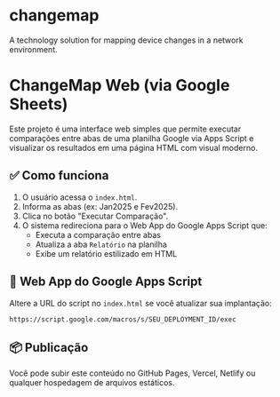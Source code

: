 # changemap
A technology solution for mapping device changes in a network environment.

# ChangeMap Web (via Google Sheets)

Este projeto é uma interface web simples que permite executar comparações entre abas de uma planilha Google via Apps Script e visualizar os resultados em uma página HTML com visual moderno.

## ✅ Como funciona

1. O usuário acessa o `index.html`.
2. Informa as abas (ex: Jan2025 e Fev2025).
3. Clica no botão "Executar Comparação".
4. O sistema redireciona para o Web App do Google Apps Script que:
   - Executa a comparação entre abas
   - Atualiza a aba `Relatório` na planilha
   - Exibe um relatório estilizado em HTML

## 🔗 Web App do Google Apps Script

Altere a URL do script no `index.html` se você atualizar sua implantação:

```
https://script.google.com/macros/s/SEU_DEPLOYMENT_ID/exec
```

## 📦 Publicação

Você pode subir este conteúdo no GitHub Pages, Vercel, Netlify ou qualquer hospedagem de arquivos estáticos.

